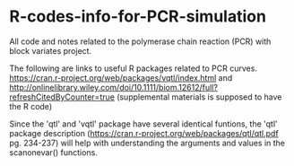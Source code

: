 # R-codes-info-for-PCR-simulation
All code and notes related to the polymerase chain reaction (PCR) with block variates project. 

The following are links to useful R packages related to PCR curves.
https://cran.r-project.org/web/packages/vqtl/index.html and 
http://onlinelibrary.wiley.com/doi/10.1111/biom.12612/full?refreshCitedByCounter=true 
(supplemental materials is supposed to have the R code)

Since the 'qtl' and 'vqtl' package have several identical funtions, the 'qtl' package description (https://cran.r-project.org/web/packages/qtl/qtl.pdf pg. 234-237) will help with understanding the arguments and values in the scanonevar() functions.
